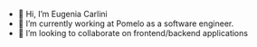 - 👋 Hi, I’m Eugenia Carlini
- 🌱 I’m currently working at Pomelo as a software engineer.
- 💞️ I’m looking to collaborate on frontend/backend applications
